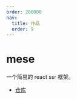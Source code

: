 ```yaml
---
order: 200000
nav:
  title: 作品
  order: 9
---
```


# mese

一个简易的 react ssr 框架。

- [仓库](https://github.com/chenhaihong/mese)
